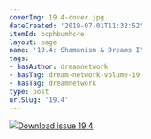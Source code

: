 ```yaml
---
coverImg: 19.4-cover.jpg
dateCreated: '2019-07-01T11:32:52'
itemId: bcphbumhc4e
layout: page
name: '19.4: Shamanism & Dreams I'
tags:
- hasAuthor: dreamnetwork
- hasTag: dream-network-volume-19
- hasTag: dreamnetwork
type: post
urlSlug: '19.4'
---
```

<img class="card-journal-img" src="../images/19.4-rect.jpg"/><a href="../files/pdfs/Volume_19/19.4-Dream-Network-Vol-19-No-4.pdf" download="">Download issue 19.4</a>